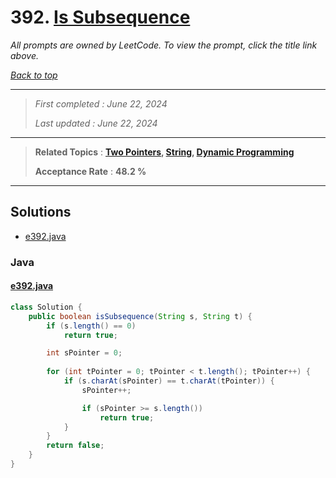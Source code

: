 # 392. [Is Subsequence](<https://leetcode.com/problems/is-subsequence>)

*All prompts are owned by LeetCode. To view the prompt, click the title link above.*

*[Back to top](<../README.md>)*

------

> *First completed : June 22, 2024*
>
> *Last updated : June 22, 2024*

------

> **Related Topics** : **[Two Pointers](<by_topic/Two Pointers.md>), [String](<by_topic/String.md>), [Dynamic Programming](<by_topic/Dynamic Programming.md>)**
>
> **Acceptance Rate** : **48.2 %**

------

## Solutions

- [e392.java](<../my-submissions/e392.java>)
### Java
#### [e392.java](<../my-submissions/e392.java>)
```Java
class Solution {
    public boolean isSubsequence(String s, String t) {
        if (s.length() == 0)
            return true;

        int sPointer = 0;
        
        for (int tPointer = 0; tPointer < t.length(); tPointer++) {
            if (s.charAt(sPointer) == t.charAt(tPointer)) {
                sPointer++;

                if (sPointer >= s.length())
                    return true;    
            }
        }
        return false;
    }
}
```

